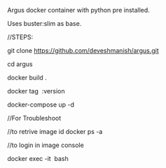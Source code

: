 Argus docker container with python pre installed.

Uses buster:slim as base.

//STEPS:

git clone https://github.com/deveshmanish/argus.git

cd argus

docker build .

docker tag <image id> <images name>:version

docker-compose up -d


//For Troubleshoot

//to retrive image id
docker ps -a 

//to login in image console

docker exec -it <image id> bash
